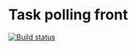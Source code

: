 # Task polling front

[![Build status](https://ci.appveyor.com/api/projects/status/p3a7gg014ty8pr4h?svg=true)](https://ci.appveyor.com/project/Nikoivan/polling-front)